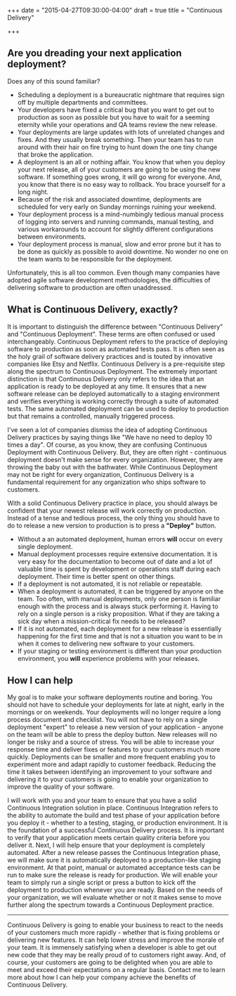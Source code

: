 +++
date = "2015-04-27T09:30:00-04:00"
draft = true
title = "Continuous Delivery"

+++

## Are you dreading your next application deployment?

Does any of this sound familiar?

* Scheduling a deployment is a bureaucratic nightmare that requires sign off by multiple departments and committees.
* Your developers have fixed a critical bug that you want to get out to production as soon as possible but you have to wait for a seeming eternity while your operations and QA teams review the new release.
* Your deployments are large updates with lots of unrelated changes and fixes. And they usually break something. Then your team has to run around with their hair on fire trying to hunt down the one tiny change that broke the application.
* A deployment is an all or nothing affair. You know that when you deploy your next release, all of your customers are going to be using the new software. If something goes wrong, it will go wrong for everyone. And, you know that there is no easy way to rollback. You brace yourself for a long night.
* Because of the risk and associated downtime, deployments are scheduled for very early on Sunday mornings ruining your weekend.
* Your deployment process is a mind-numbingly tedious manual process of logging into servers and running commands, manual testing, and various workarounds to account for slightly different configurations between environments.
* Your deployment process is manual, slow and error prone but it has to be done as quickly as possible to avoid downtime. No wonder no one on the team wants to be responsible for the deployment.

Unfortunately, this is all too common. Even though many companies have adopted agile software development methodologies, the difficulties of delivering software to production are often unaddressed.

## What is Continuous Delivery, exactly?

It is important to distinguish the difference between "Continuous Delivery" and "Continuous Deployment". These terms are often confused or used interchangeably. Continuous Deployment refers to the practice of deploying software to production as soon as automated tests pass. It is often seen as the holy grail of software delivery practices and is touted by innovative companies like Etsy and Netflix. Continuous Delivery is a pre-requisite step along the spectrum to Continuous Deployment. The extremely important distinction is that Continuous Delivery only refers to the idea that an application is ready to be deployed at any time. It ensures that a new software release can be deployed automatically to a staging environment and verifies everything is working correctly through a suite of automated tests. The same automated deployment can be used to deploy to production but that remains a controlled, manually triggered process.

I've seen a lot of companies dismiss the idea of adopting Continuous Delivery practices by saying things like "We have no need to deploy 10 times a day". Of course, as you know, they are confusing Continuous Deployment with Continuous Delivery. But, they are often right - continuous deployment doesn't make sense for every organization. However, they are throwing the baby out with the bathwater. While Continuous Deployment may not be right for every organization, Continuous Delivery is a fundamental requirement for any organization who ships software to customers.

With a solid Continuous Delivery practice in place, you should always be confident that your newest release will work correctly on production. Instead of a tense and tedious process, the only thing you should have to do to release a new version to production is to press a **"Deploy"** button.

* Without a an automated deployment, human errors **will** occur on every single deployment.
* Manual deployment processes require extensive documentation. It is very easy for the documentation to become out of date and a lot of valuable time is spent by development or operations staff during each deployment. Their time is better spent on other things.
* If a deployment is not automated, it is not reliable or repeatable.
* When a deployment is automated, it can be triggered by anyone on the team. Too often, with manual deployments, only one person is familiar enough with the process and is always stuck performing it. Having to rely on a single person is a risky proposition. What if they are taking a sick day when a mission-critical fix needs to be released?
* If it is not automated, each deployment for a new release is essentially happening for the first time and that is not a situation you want to be in when it comes to delivering new software to your customers.
* If your staging or testing environment is different than your production environment, you **will** experience problems with your releases.

## How I can help

My goal is to make your software deployments routine and boring. You should not have to schedule your deployments for late at night, early in the mornings or on weekends. Your deployments will no longer require a long process document and checklist. You will not have to rely on a single deployment "expert" to release a new version of your application - anyone on the team will be able to press the deploy button. New releases will no longer be risky and a source of stress. You will be able to increase your response time and deliver fixes or features to your customers much more quickly. Deployments can be smaller and more frequent enabling you to experiment more and adapt rapidly to customer feedback. Reducing the time it takes between identifying an improvement to your software and delivering it to your customers is going to enable your organization to improve the quality of your software.

I will work with you and your team to ensure that you have a solid Continuous Integration solution in place. Continuous Integration refers to the ability to automate the build and test phase of your application before you deploy it - whether to a testing, staging, or production environment. It is the foundation of a successful Continuous Delivery process. It is important to verify that your application meets certain quality criteria before you deliver it. Next, I will help ensure that your deployment is completely automated. After a new release passes the Continuous Integration phase, we will make sure it is automatically deployed to a production-like staging environment. At that point, manual or automated acceptance tests can be run to make sure the release is ready for production. We will enable your team to simply run a single script or press a button to kick off the deployment to production whenever you are ready. Based on the needs of your organization, we will evaluate whether or not it makes sense to move further along the spectrum towards a Continuous Deployment practice.

---

Continuous Delivery is going to enable your business to react to the needs of your customers much more rapidly - whether that is fixing problems or delivering new features. It can help lower stress and improve the morale of your team. It is immensely satisfying when a developer is able to get out new code that they may be really proud of to customers right away. And, of course, your customers are going to be delighted when you are able to meet and exceed their expectations on a regular basis. Contact me to learn more about how I can help your company achieve the benefits of Continuous Delivery.
